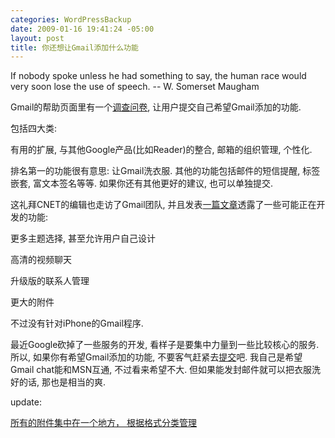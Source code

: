 ```yaml
--- 
categories: WordPressBackup
date: 2009-01-16 19:41:24 -05:00
layout: post
title: 你还想让Gmail添加什么功能
---
```

If nobody spoke unless he had something to say, the human race would very soon lose the use of speech. -- W. Somerset Maugham

<!--more-->

Gmail的帮助页面里有一个<a href="http://mail.google.com/support/bin/static.py?page=suggestions.cs" target="_blank">调查问卷</a>, 让用户提交自己希望Gmail添加的功能.

包括四大类:

有用的扩展, 与其他Google产品(比如Reader)的整合, 邮箱的组织管理, 个性化.

排名第一的功能很有意思: 让Gmail洗衣服. 其他的功能包括邮件的短信提醒, 标签嵌套, 富文本签名等等. 如果你还有其他更好的建议, 也可以单独提交.

这礼拜CNET的编辑也走访了Gmail团队, 并且发表<a href="http://news.cnet.com/8301-17939_109-10143511-2.html" target="_blank">一篇文章</a>透露了一些可能正在开发的功能:

更多主题选择, 甚至允许用户自己设计

高清的视频聊天

升级版的联系人管理

更大的附件

不过没有针对iPhone的Gmail程序.

最近Google砍掉了一些服务的开发, 看样子是要集中力量到一些比较核心的服务. 所以, 如果你有希望Gmail添加的功能, 不要客气赶紧去<a href="http://mail.google.com/support/bin/static.py?page=suggestions.cs" target="_blank">提交</a>吧. 我自己是希望Gmail chat能和MSN互通, 不过看来希望不大. 但如果能发封邮件就可以把衣服洗好的话, 那也是相当的爽.

update:

<a href="http://twitter.com/Sandow/status/1125361623" target="_blank"></a><a href="http://twitter.com/Sandow/status/1125361623" target="_blank">所有的附件集中在一个地方， 根据格式分类管理</a>
